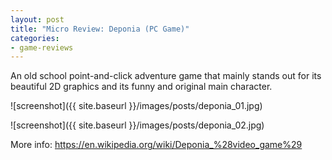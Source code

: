 ```yaml
---
layout: post
title: "Micro Review: Deponia (PC Game)"
categories:
- game-reviews
---
```


<p>An old school point-and-click adventure game that mainly stands out for its beautiful 2D graphics and its funny and original main character.</p>


![screenshot]({{ site.baseurl }}/images/posts/deponia_01.jpg)


![screenshot]({{ site.baseurl }}/images/posts/deponia_02.jpg)


<p>More info: <a href="https://en.wikipedia.org/wiki/Deponia_%28video_game%29">https://en.wikipedia.org/wiki/Deponia_%28video_game%29</a></p>
